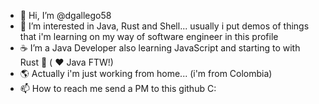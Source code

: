 - 👋 Hi, I’m @dgallego58
- 👀 I’m interested in Java, Rust and Shell... usually i put demos of things that i'm learning on my way of software engineer in this profile
- ☕ I’m a Java Developer also learning JavaScript and starting to with Rust 🤨 ( ❤️ Java FTW!)
- 🌎 Actually i'm just working from home... (i'm from Colombia)
- 📫 How to reach me send a PM to this github C:

<!---
dgallego58/dgallego58 is a ✨ special ✨ repository because its `README.md` (this file) appears on your GitHub profile.
You can click the Preview link to take a look at your changes.
--->
